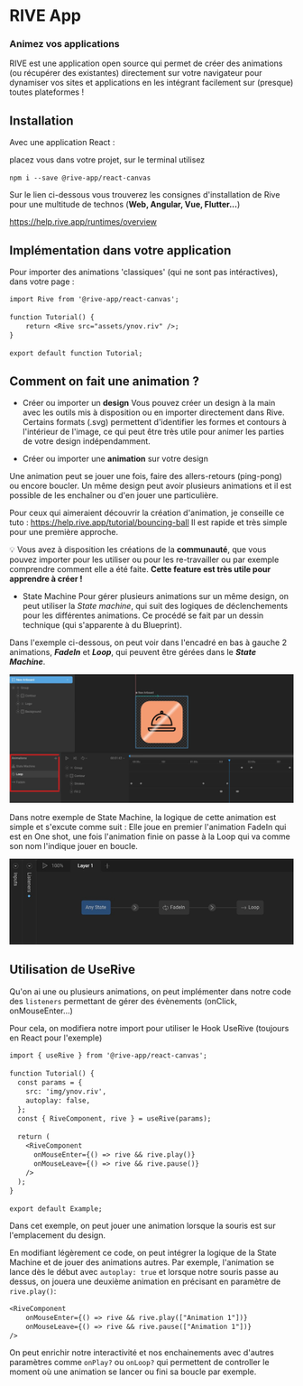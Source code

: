 # RIVE App

### Animez vos applications

RIVE est une application open source qui permet de créer des animations (ou récupérer des existantes) directement sur votre navigateur pour dynamiser vos sites et applications en les intégrant facilement sur (presque) toutes plateformes !

## Installation

Avec une application React :

placez vous dans votre projet, sur le terminal utilisez

`npm i --save @rive-app/react-canvas`

Sur le lien ci-dessous vous trouverez les consignes d'installation de Rive pour une multitude de technos (**Web, Angular, Vue, Flutter...**)

https://help.rive.app/runtimes/overview

## Implémentation dans votre application

Pour importer des animations 'classiques' (qui ne sont pas intéractives), dans votre page :

```
import Rive from '@rive-app/react-canvas';

function Tutorial() {
    return <Rive src="assets/ynov.riv" />;
}

export default function Tutorial;
```

## Comment on fait une animation ?

- Créer ou importer un **design**
  Vous pouvez créer un design à la main avec les outils mis à
  disposition ou en importer directement dans Rive. Certains formats
  (.svg) permettent d'identifier les formes et contours à l'intérieur
  de l'image, ce qui peut être très utile pour animer les parties de
  votre design indépendamment.

- Créer ou importer une **animation** sur votre design

Une animation peut se jouer une fois, faire des allers-retours (ping-pong) ou encore boucler.
Un même design peut avoir plusieurs animations et il est possible de les enchaîner ou d'en jouer une particulière.

Pour ceux qui aimeraient découvrir la création d'animation, je conseille ce tuto :
https://help.rive.app/tutorial/bouncing-ball
Il est rapide et très simple pour une première approche.

:bulb: Vous avez à disposition les créations de la **communauté**,
que vous pouvez importer pour les utiliser ou pour les re-travailler
ou par exemple comprendre comment elle a été faite. **Cette feature est
très utile pour apprendre à créer !**

- State Machine
  Pour gérer plusieurs animations sur un même design, on peut utiliser
  la _State machine_, qui suit des logiques de déclenchements pour les
  différentes animations. Ce procédé se fait par un dessin technique
  (qui s'apparente à du Blueprint).

Dans l'exemple ci-dessous, on peut voir dans l'encadré en bas à
gauche 2 animations, **_FadeIn_** et **_Loop_**, qui peuvent être gérées
dans le **_State Machine_**.

![RiveInterface](rive_anim.jpg)

Dans notre exemple de State Machine, la logique de cette animation
est simple et s'excute comme suit : Elle joue en premier l'animation
FadeIn qui est en One shot, une fois l'animation finie on passe à la
Loop qui va comme son nom l'indique jouer en boucle.

![StateMachine](state_machine.jpg)

## Utilisation de UseRive

Qu'on ai une ou plusieurs animations, on peut implémenter dans notre code des `listeners` permettant de gérer des évènements (onClick, onMouseEnter...)

Pour cela, on modifiera notre import pour utiliser le Hook UseRive (toujours en React pour l'exemple)

```
import { useRive } from '@rive-app/react-canvas';

function Tutorial() {
  const params = {
    src: 'img/ynov.riv',
    autoplay: false,
  };
  const { RiveComponent, rive } = useRive(params);

  return (
    <RiveComponent
      onMouseEnter={() => rive && rive.play()}
      onMouseLeave={() => rive && rive.pause()}
    />
  );
}

export default Example;
```

Dans cet exemple, on peut jouer une animation lorsque la souris est sur l'emplacement du design.

En modifiant légèrement ce code, on peut intégrer la logique de la State Machine et de jouer des animations autres. Par exemple, l'animation se lance dès le début avec `autoplay: true` et lorsque notre souris passe au dessus, on jouera une deuxième animation en précisant en paramètre de `rive.play()`:

```
<RiveComponent
    onMouseEnter={() => rive && rive.play(["Animation 1"])}
    onMouseLeave={() => rive && rive.pause(["Animation 1"])}
/>
```

On peut enrichir notre interactivité et nos enchainements avec d'autres paramètres comme `onPlay?` ou `onLoop?` qui permettent de controller le moment où une animation se lancer ou fini sa boucle par exemple.
